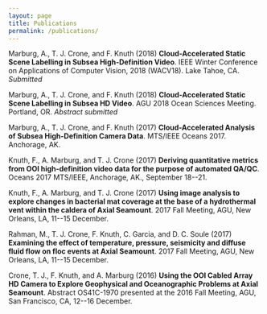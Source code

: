 ```yaml
---
layout: page
title: Publications
permalink: /publications/
---
```


Marburg, A., T. J. Crone, and F. Knuth (2018) __Cloud-Accelerated Static Scene Labelling in Subsea High-Definition Video__. IEEE Winter Conference on Applications of Computer Vision, 2018 (WACV18). Lake Tahoe, CA. _Submitted_

Marburg, A., T. J. Crone, and F. Knuth (2018) __Cloud-Accelerated Static Scene Labelling in Subsea HD Video__. AGU 2018 Ocean Sciences Meeting. Portland, OR. _Abstract submitted_

Marburg, A., T. J. Crone, and F. Knuth (2017) __Cloud-Accelerated Analysis of Subsea High-Definition Camera Data__. MTS/IEEE Oceans 2017. Anchorage, AK.

Knuth, F., A. Marburg, and T. J. Crone (2017) __Deriving quantitative metrics from OOI high-definition video data for the purpose of automated QA/QC__. Oceans 2017 MTS/IEEE, Anchorage, AK., September 18--21.

Knuth, F., A. Marburg, and T. J. Crone (2017) __Using image analysis to explore changes in bacterial mat coverage at the base of a hydrothermal vent within the caldera of Axial Seamount__. 2017 Fall Meeting, AGU, New Orleans, LA, 11--15 December.

Rahman, M., T. J. Crone, F. Knuth, C. Garcia, and D. C. Soule (2017) __Examining the effect of temperature, pressure, seismicity and diffuse fluid flow on floc events at Axial Seamount__. 2017 Fall Meeting, AGU, New Orleans, LA, 11--15 December.

Crone, T. J., F. Knuth, and A. Marburg (2016) __Using the OOI Cabled Array HD Camera to Explore Geophysical and Oceanographic Problems at Axial Seamount__. Abstract OS41C-1970 presented at the 2016 Fall Meeting, AGU, San Francisco, CA, 12--16 December.
